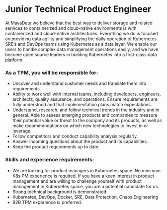 # Junior Technical Product Engineer
At MayaData we believe that the best way to deliver storage and related services to containerized and cloud-native environments is with containerized and cloud-native architectures. Everything we do is focused on providing data agility and simplifying the daily operation of Kubernetes SRE’s and DevOps teams using Kubernetes as a data layer. We enable our users to handle complex data management operations easily, and we have become open source leaders in building Kubernetes into a first-class data platform.
### As a TPM, you will be responsible for:
*	Uncover and understand customer needs and translate them into requirements.
*	Ability to work well with internal teams, including developers, engineers, architects, quality assurance, and operations. Ensure requirements are fully understood and that implementation plans match expectations.
*	Understand, research, and follow technical trends in the industry and in general. Able to assess emerging products and companies to measure their potential value or threat to the company and its products, as well as make recommendations on which new technologies to invest in or leverage.
*	Follow competitors and conduct capability analysis regularly.
*	Answer incoming questions about the product and its capabilities.
*	Keep the product requirements up to date.
### Skills and experience requirements:
*	We are looking for product managers in Kubernetes space. No minimum K8s PM experience is required. If you have a keen interest in product management and are willing to challenge yourself with product management in Kubernetes space, you are a potential candidate for us.
*	Strong technical background is demonstrated
*	Kubernetes, DevOps, Docker, SRE, Data Protection, Chaos Engineering
*	B2B TPM experience is preferred.
